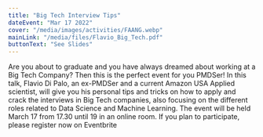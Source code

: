 ```yaml
---
title: "Big Tech Interview Tips"
dateEvent: "Mar 17 2022"
cover: "/media/images/activities/FAANG.webp"
mainLink: "/media/files/Flavio_Big_Tech.pdf"
buttonText: "See Slides"
---
```


Are you about to graduate and you have always dreamed about working at a Big Tech Company? Then this is the perfect event for you PMDSer!
In this talk, Flavio Di Palo, an ex-PMDSer and a current Amazon USA Applied scientist, will give you his personal tips and tricks on how to apply and crack the interviews in Big Tech companies, also focusing on the different roles related to Data Science and Machine Learning.
The event will be held March 17 from 17.30 until 19 in an online room.
If you plan to participate, please register now on Eventbrite
